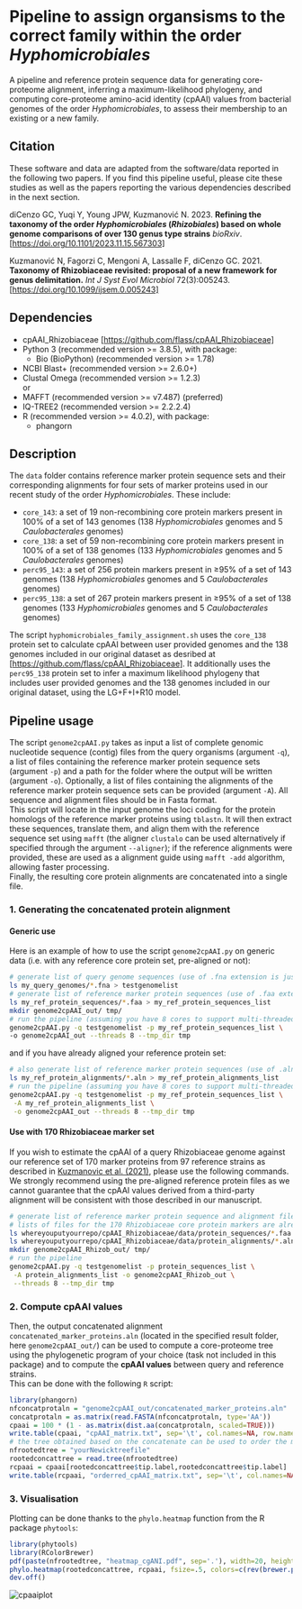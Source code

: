 # Pipeline to assign organsisms to the correct family within the order *Hyphomicrobiales*
A pipeline and reference protein sequence data for generating core-proteome alignment, inferring a maximum-likelihood phylogeny, and computing core-proteome amino-acid identity (cpAAI) values from bacterial genomes of the order *Hyphomicrobiales*, to assess their membership to an existing or a new family.

## Citation
These software and data are adapted from the software/data reported in the following two papers. If you find this pipeline useful, please cite these studies as well as the papers reporting the various dependencies described in the next section.

diCenzo GC, Yuqi Y, Young JPW, Kuzmanović N. 2023. **Refining the taxonomy of the order *Hyphomicrobiales* (*Rhizobiales*) based on whole genome comparisons of over 130 genus type strains** *bioRxiv*. [https://doi.org/10.1101/2023.11.15.567303]

Kuzmanović N, Fagorzi C, Mengoni A, Lassalle F, diCenzo GC. 2021. **Taxonomy of Rhizobiaceae revisited: proposal of a new framework for genus delimitation.** *Int J Syst Evol Microbiol* 72(3):005243.
[https://doi.org/10.1099/ijsem.0.005243]

## Dependencies
- cpAAI_Rhizobiaceae [https://github.com/flass/cpAAI_Rhizobiaceae]
- Python 3 (recommended version >= 3.8.5), with package:
	- Bio (BioPython) (recommended version >= 1.78)
- NCBI Blast+ (recommended version >= 2.6.0+)
- Clustal Omega (recommended version >= 1.2.3)  
  or
- MAFFT (recommended version >= v7.487) (preferred)
- IQ-TREE2 (recommended version >= 2.2.2.4)
- R (recommended version >= 4.0.2), with package:
	- phangorn

## Description
The `data` folder contains reference marker protein sequence sets and their corresponding alignments for four sets of marker proteins used in our recent study of the order *Hyphomicrobiales*. These include:
- `core_143`: a set of 19 non-recombining core protein markers present in 100% of a set of 143 genomes (138 *Hyphomicrobiales* genomes and 5 *Caulobacterales* genomes)
- `core_138`: a set of 59 non-recombining core protein markers present in 100% of a set of 138 genomes (133 *Hyphomicrobiales* genomes and 5 *Caulobacterales* genomes)
- `perc95_143`: a set of 256 protein markers present in ≥95% of a set of 143 genomes (138 *Hyphomicrobiales* genomes and 5 *Caulobacterales* genomes)
- `perc95_138`: a set of 267 protein markers present in ≥95% of a set of 138 genomes (133 *Hyphomicrobiales* genomes and 5 *Caulobacterales* genomes)

The script `hyphomicrobiales_family_assignment.sh` uses the `core_138` protein set to calculate cpAAI between user provided genomes and the 138 genomes included in our original dataset as desribed at [https://github.com/flass/cpAAI_Rhizobiaceae]. It additionally uses the `perc95_138` protein set to infer a maximum likelihood phylogeny that includes user provided genomes and the 138 genomes included in our original dataset, using the LG+F+I+R10 model.

## Pipeline usage





The script `genome2cpAAI.py` takes as input a list of complete genomic nucleotide sequence (contig) files from the query organisms (argument `-q`), a list of files containing the reference marker protein sequence sets (argument `-p`) and a path for the folder where the output will be written (argument `-o`). Optionally, a list of files containing the alignments of the reference marker protein sequence sets can be provided (argument `-A`). All sequence and alignment files should be in Fasta format.  
This script will locate in the input genome the loci coding for the protein homologs of the reference marker proteins using `tblastn`. It will then extract these sequences, translate them, and align them with the reference sequence set using `mafft` (the aligner `clustalo` can be used alternatively if specified through the argument `--aligner`); if the reference alignments were provided, these are used as a alignment guide using `mafft -add` algorithm, allowing faster processing.  
Finally, the resulting core protein alignments are concatenated into a single file.

### 1. Generating the concatenated protein alignment

#### Generic use
Here is an example of how to use the script `genome2cpAAI.py` on generic data (i.e. with any reference core protein set, pre-aligned or not):

```sh
# generate list of query genome sequences (use of .fna extension is just indicative here, any nucleotde fasta file will do)
ls my_query_genomes/*.fna > testgenomelist
# generate list of reference marker protein sequences (use of .faa extension is just indicative here, any protein fasta file will do)
ls my_ref_protein_sequences/*.faa > my_ref_protein_sequences_list
mkdir genome2cpAAI_out/ tmp/
# run the pipeline (assuming you have 8 cores to support multi-threaded computation)
genome2cpAAI.py -q testgenomelist -p my_ref_protein_sequences_list \
-o genome2cpAAI_out --threads 8 --tmp_dir tmp
```

and if you have already aligned your reference protein set:
```sh
# also generate list of reference marker protein sequences (use of .aln extension is just indicative here, any aligned protein fasta file will do)
ls my_ref_protein_alignments/*.aln > my_ref_protein_alignments_list
# run the pipeline (assuming you have 8 cores to support multi-threaded computation)
genome2cpAAI.py -q testgenomelist -p my_ref_protein_sequences_list \
 -A my_ref_protein_alignments_list \
 -o genome2cpAAI_out --threads 8 --tmp_dir tmp
```

#### Use with 170 Rhizobiaceae marker set
If you wish to estimate the cpAAI of a query Rhizobiaceae genome against our reference set of 170 marker proteins from 97 reference strains as described in [Kuzmanovic et al. (2021)](https://doi.org/10.1101/2021.08.02.454807), please use the following commands.  
We strongly recommend using the pre-aligned reference protein files as we cannot guarantee that the cpAAI values derived from a third-party alignment will be consistent with those described in our manuscript.

```sh
# generate list of reference marker protein sequence and alignment files
# lists of files for the 170 Rhizobiaceae core protein markers are already available in data/
ls whereyouputyourrepo/cpAAI_Rhizobiaceae/data/protein_sequences/*.faa > protein_sequences_list
ls whereyouputyourrepo/cpAAI_Rhizobiaceae/data/protein_alignments/*.aln > protein_alignments_list
mkdir genome2cpAAI_Rhizob_out/ tmp/
# run the pipeline
genome2cpAAI.py -q testgenomelist -p protein_sequences_list \
 -A protein_alignments_list -o genome2cpAAI_Rhizob_out \
 --threads 8 --tmp_dir tmp
```
### 2. Compute cpAAI values

Then, the output concatenated alignment `concatenated_marker_proteins.aln` (located in the specified result folder, here `genome2cpAAI_out/`) can be used to compute a core-proteome tree using the phylogenetic program of your choice (task not included in this package) and to compute the **cpAAI values** between query and reference strains.  
This can be done with the following `R` script:
```R
library(phangorn)
nfconcatprotaln = "genome2cpAAI_out/concatenated_marker_proteins.aln"
concatprotaln = as.matrix(read.FASTA(nfconcatprotaln, type='AA'))
cpaai = 100 * (1 - as.matrix(dist.aa(concatprotaln, scaled=TRUE)))
write.table(cpaai, "cpAAI_matrix.txt", sep='\t', col.names=NA, row.names=T)
# the tree obtained based on the concatenate can be used to order the matrix
nfrootedtree = "yourNewicktreefile"
rootedconcattree = read.tree(nfrootedtree)
rcpaai = cpaai[rootedconcattree$tip.label,rootedconcattree$tip.label]
write.table(rcpaai, "orderred_cpAAI_matrix.txt", sep='\t', col.names=NA, row.names=T)
```
### 3. Visualisation

Plotting can be done thanks to the `phylo.heatmap` function from the R package `phytools`:
```R
library(phytools)
library(RColorBrewer)
pdf(paste(nfrootedtree, "heatmap_cgANI.pdf", sep='.'), width=20, height=14)
phylo.heatmap(rootedconcattree, rcpaai, fsize=.5, colors=c(rev(brewer.pal(8, 'YlGnBu')), brewer.pal(9, 'YlOrRd')))
dev.off()
```
![cpaaiplot]

[cpaaiplot]:fig/cpAAI_heatmap-vs-coregenometree.svg